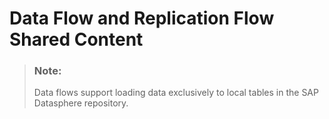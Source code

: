 <!-- loioc5fb32d39c984f748e50b9aef91175d4 -->

# Data Flow and Replication Flow Shared Content

> ### Note:  
> Data flows support loading data exclusively to local tables in the SAP Datasphere repository.

